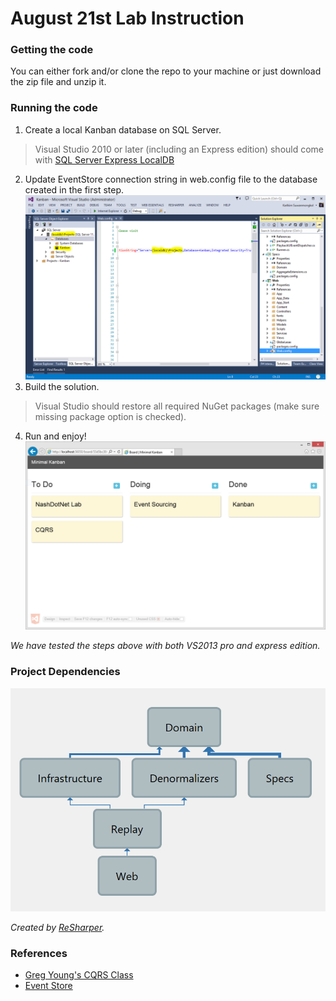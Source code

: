 August 21st Lab Instruction
===========================

### Getting the code

You can either fork and/or clone the repo to your machine or just download the zip file and unzip it.

### Running the code

1. Create a local Kanban database on SQL Server.
  > Visual Studio 2010 or later (including an Express edition) should come with [SQL Server Express LocalDB](http://blogs.msdn.com/b/sqlexpress/archive/2011/07/12/introducing-localdb-a-better-sql-express.aspx)

2. Update EventStore connection string in web.config file to the database created in the first step.
![VS2013 Pro](https://raw.githubusercontent.com/NashDotNet/Kanban/master/vs2013-pro.PNG)
3. Build the solution.
  > Visual Studio should restore all required NuGet packages (make sure missing package option is checked).

4. Run and enjoy!
![Kanban](https://raw.githubusercontent.com/NashDotNet/Kanban/master/kanban-board.PNG)


*We have tested the steps above with both VS2013 pro and express edition.*

### Project Dependencies

![dependencies](https://raw.githubusercontent.com/NashDotNet/Kanban/master/dependencies.PNG)

*Created by [ReSharper](http://www.jetbrains.com/resharper/).*

### References

- [Greg Young's CQRS Class](http://subscriptions.viddler.com/GregYoung)
- [Event Store](http://geteventstore.com/)
